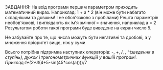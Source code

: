 ЗАВДАННЯ:
На вхід програми першим параметром приходить математичний вираз.
Наприклад: 1 + a * 2 (він може бути набагато складнішим та довшим! І не обов'язково з пробілами)
Решта параметрів необов'язкові, і виглядають як ім'я змінної = значення, наприклад a = 2
Результатом роботи такої програми буде виведене на екран число 5.

Не забувайте про те, що числа можуть бути негативні та дробові, а у множення пріоритет вище, ніж у суми.

Всього потрібна підтримка наступних операторів: -, +, /, *, ^(зведення в ступінь), дужок і тригонометричних функцій у вашій програмі.
Приклад:1+(2+3*(4+5-sin(45*cos(a))))/7
